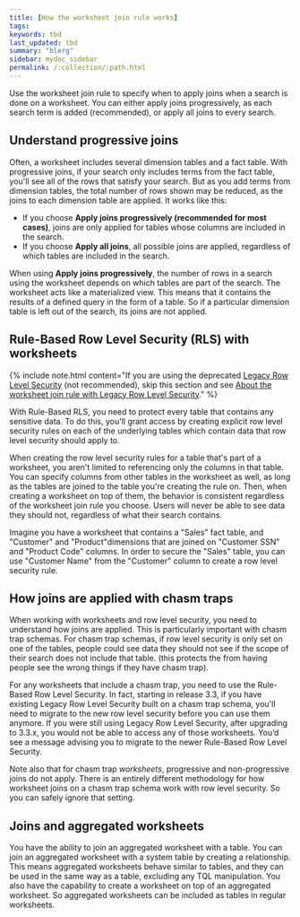 ```yaml
---
title: [How the worksheet join rule works]
tags:
keywords: tbd
last_updated: tbd
summary: "blerg"
sidebar: mydoc_sidebar
permalink: /:collection/:path.html
---
```

Use the worksheet join rule to specify when to apply joins when a search is done on a worksheet. You can either apply joins progressively, as each search term is added (recommended), or apply all joins to every search.

## Understand progressive joins

Often, a worksheet includes several dimension tables and a fact table. With progressive joins, if your search only includes terms from the fact table, you'll see all of the rows that satisfy your search. But as you add terms from dimension tables, the total number of rows shown may be reduced, as the joins to each dimension table are applied. It works like this:

-   If you choose **Apply joins progressively (recommended for most cases)**, joins are only applied for tables whose columns are included in the search.
-   If you choose **Apply all joins**, all possible joins are applied, regardless of which tables are included in the search.

When using **Apply joins progressively**, the number of rows in a search using the worksheet depends on which tables are part of the search. The worksheet acts like a materialized view. This means that it contains the results of a defined query in the form of a table. So if a particular dimension table is left out of the search, its joins are not applied.

## Rule-Based Row Level Security (RLS) with worksheets

{% include note.html content="If you are using the deprecated [Legacy Row Level Security](../data-security/legacy-row-security.html#) (not recommended), skip this section and see [About the worksheet join rule with Legacy Row Level Security](joins_and_row-level-security.html#)." %}

With Rule-Based RLS, you need to protect every table that contains any sensitive data. To do this, you'll grant access by creating explicit row level security rules on each of the underlying tables which contain data that row level security should apply to.

When creating the row level security rules for a table that's part of a worksheet, you aren't limited to referencing only the columns in that table. You can specify columns from other tables in the worksheet as well, as long as the tables are joined to the table you're creating the rule on. Then, when creating a worksheet on top of them, the behavior is consistent regardless of the worksheet join rule you choose. Users will never be able to see data they should not, regardless of what their search contains.

Imagine you have a worksheet that contains a "Sales" fact table, and "Customer" and "Product"dimensions that are joined on "Customer SSN" and "Product Code" columns. In order to secure the "Sales" table, you can use "Customer Name" from the "Customer" column to create a row level security rule.

## How joins are applied with chasm traps

When working with worksheets and row level security, you need to understand how joins are applied. This is particularly important with chasm trap schemas. For chasm trap schemas, if row level security is only set on one of the tables, people could see data they should not see if the scope of their search does not include that table. (this protects the from having people see the wrong things if they have chasm trap).

For any worksheets that include a chasm trap, you need to use the Rule-Based Row Level Security. In fact, starting in release 3.3, if you have existing Legacy Row Level Security built on a chasm trap schema, you'll need to migrate to the new row level security before you can use them anymore. If you were still using Legacy Row Level Security, after upgrading to 3.3.x, you would not be able to access any of those worksheets. You’d see a message advising you to migrate to the newer Rule-Based Row Level Security.

Note also that for chasm trap _worksheets_, progressive and non-progressive joins do not apply. There is an entirely different methodology for how worksheet joins on a chasm trap schema work with row level security. So you can safely ignore that setting.


## Joins and aggregated worksheets

You have the ability to join an aggregated worksheet with a table. You can join an aggregated worksheet with a system table by creating a relationship. This means aggregated worksheets behave similar to tables, and they can be used in the same way as a table, excluding any TQL manipulation. You also have the capability to create a worksheet on top of an aggregated worksheet. So aggregated worksheets can be included as tables in regular worksheets.
